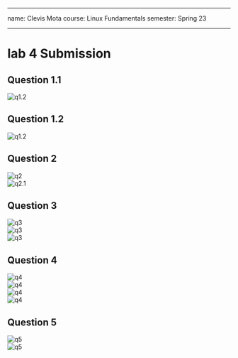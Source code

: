 - - -
name: Clevis Mota
course: Linux Fundamentals
semester: Spring 23
- - -

# lab 4 Submission 

## Question 1.1  
![q1.2](lab4_q1.1.png)<br>  

## Question 1.2
![q1.2](lab4_q1.2.png)<br>

## Question 2
![q2](lab4_q2.png)<br>
![q2.1](lab4_q2.1.png)<br>

## Question 3
![q3](lab_4_q3.png)<br>
![q3](lab4_q3.1.png)<br>
![q3](lab4_q3.2.png)<br>

## Question 4 
![q4](lab4_q4.png)<br>
![q4](lab4_q4.1.png)<br>
![q4](lab4_q4.2.png)<br>
![q4](lab4_q4.3.png)<br>

## Question 5
![q5](lab4_q5.1.png)<br>
![q5](lab4.q5.2.png)<br>